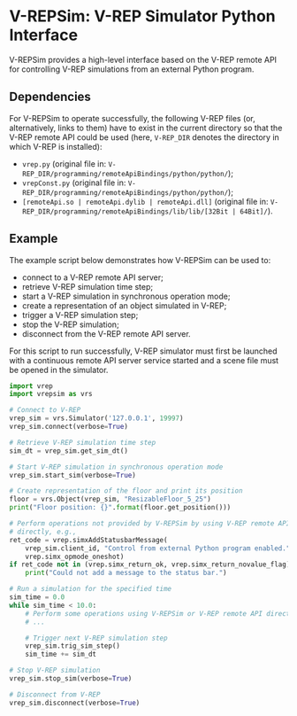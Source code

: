# V-REPSim: V-REP Simulator Python Interface

V-REPSim provides a high-level interface based on the V-REP remote API for
controlling V-REP simulations from an external Python program.

## Dependencies

For V-REPSim to operate successfully, the following V-REP files (or,
alternatively, links to them) have to exist in the current directory so that
the V-REP remote API could be used (here, `V-REP_DIR` denotes the directory in
which V-REP is installed):

- `vrep.py` (original file in:
  `V-REP_DIR/programming/remoteApiBindings/python/python/`);
- `vrepConst.py` (original file in:
  `V-REP_DIR/programming/remoteApiBindings/python/python/`);
- `[remoteApi.so | remoteApi.dylib | remoteApi.dll]` (original file in:
  `V-REP_DIR/programming/remoteApiBindings/lib/lib/[32Bit | 64Bit]/`).

## Example

The example script below demonstrates how V-REPSim can be used to:

- connect to a V-REP remote API server;
- retrieve V-REP simulation time step;
- start a V-REP simulation in synchronous operation mode;
- create a representation of an object simulated in V-REP;
- trigger a V-REP simulation step;
- stop the V-REP simulation;
- disconnect from the V-REP remote API server.

For this script to run successfully, V-REP simulator must first be launched
with a continuous remote API server service started and a scene file must be
opened in the simulator.

```python
import vrep
import vrepsim as vrs

# Connect to V-REP
vrep_sim = vrs.Simulator('127.0.0.1', 19997)
vrep_sim.connect(verbose=True)

# Retrieve V-REP simulation time step
sim_dt = vrep_sim.get_sim_dt()

# Start V-REP simulation in synchronous operation mode
vrep_sim.start_sim(verbose=True)

# Create representation of the floor and print its position
floor = vrs.Object(vrep_sim, "ResizableFloor_5_25")
print("Floor position: {}".format(floor.get_position()))

# Perform operations not provided by V-REPSim by using V-REP remote API
# directly, e.g.,
ret_code = vrep.simxAddStatusbarMessage(
    vrep_sim.client_id, "Control from external Python program enabled.",
    vrep.simx_opmode_oneshot)
if ret_code not in (vrep.simx_return_ok, vrep.simx_return_novalue_flag):
    print("Could not add a message to the status bar.")

# Run a simulation for the specified time
sim_time = 0.0
while sim_time < 10.0:
    # Perform some operations using V-REPSim or V-REP remote API directly
    # ...

    # Trigger next V-REP simulation step
    vrep_sim.trig_sim_step()
    sim_time += sim_dt

# Stop V-REP simulation
vrep_sim.stop_sim(verbose=True)

# Disconnect from V-REP
vrep_sim.disconnect(verbose=True)
```
